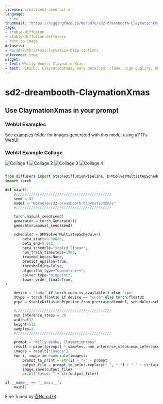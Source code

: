 ```yaml
---
license: creativeml-openrail-m
language: 
  - en
thumbnail: "https://huggingface.co/Norod78/sd2-dreambooth-ClaymationXmas/resolve/main/collage_1.jpeg"
tags:
- stable-diffusion
- stable-diffusion-diffusers
- text-to-image
datasets:
- Norod78/ChristmasClaymation-blip-captions
inference: true
widget:
- text: Whilly Wonka, ClaymationXmas
- text: Pikachu, ClaymationXmas, very detailed, clean, high quality, sharp image, Naoto Hattori
---
```

# sd2-dreambooth-ClaymationXmas
## Use ClaymationXmas in your prompt

### WebUI Examples
See [examples](https://huggingface.co/Norod78/sd2-dreambooth-ClaymationXmas/tree/main/examples) folder for images generated with this model using a1111's WebUI

### WebUI Example Collage
![Collage 1](https://huggingface.co/Norod78/sd2-dreambooth-ClaymationXmas/resolve/main/collage_1.jpeg)
![Collage 2](https://huggingface.co/Norod78/sd2-dreambooth-ClaymationXmas/resolve/main/collage_2.jpeg)
![Collage 3](https://huggingface.co/Norod78/sd2-dreambooth-ClaymationXmas/resolve/main/collage_3.jpeg)
![Collage 4](https://huggingface.co/Norod78/sd2-dreambooth-ClaymationXmas/resolve/main/collage_4.jpeg)

```py

from diffusers import StableDiffusionPipeline, DPMSolverMultistepScheduler
import torch

def main():
    #////////////////////////////////////////////
    seed = 42
    model = "Norod78/sd2-dreambooth-ClaymationXmas"
    #////////////////////////////////////////////

    torch.manual_seed(seed)
    generator = torch.Generator()
    generator.manual_seed(seed)

    scheduler = DPMSolverMultistepScheduler(
        beta_start=0.00085,
        beta_end=0.012,
        beta_schedule="scaled_linear",
        num_train_timesteps=1000,
        trained_betas=None,
        predict_epsilon=True,
        thresholding=False,
        algorithm_type="dpmsolver++",
        solver_type="midpoint",
        lower_order_final=True,
)

    device = "cuda" if torch.cuda.is_available() else "cpu"
    dtype = torch.float16 if device == "cuda" else torch.float32
    pipe = StableDiffusionPipeline.from_pretrained(model, scheduler=scheduler,torch_dtype=dtype, generator=generator,use_auth_token=True).to(device)

    #////////////////////////////////////////////
    num_inference_steps = 20
    width=512
    height=512
    samples=4
    #////////////////////////////////////////////

    prompt = "Willy Wonka, ClaymationXmas"
    result = pipe([prompt] * samples, num_inference_steps=num_inference_steps, height=height, width=width)
    images = result["images"]
    for i, image in enumerate(images):       
        prompt_to_print = str(i) + "-" + prompt
        output_file = prompt_to_print.replace(" ", "_") + "-" + str(width) + "x" +str(height)+ "_" + str(num_inference_steps) + "steps" + "_seed" + str(seed) + ".jpg"
        image.save(output_file)
        print("Saved: " + str(output_file))

if __name__ == '__main__':
    main()
```

Fine Tuned by [@Norod78](https://twitter.com/Norod78)
